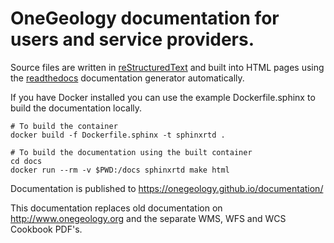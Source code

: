 # OneGeology documentation for users and service providers.

Source files are written in [reStructuredText](http://docutils.sourceforge.net/rst.html) and built into HTML pages using the [readthedocs](http://www.readthedocs.org) documentation generator automatically.

If you have Docker installed you can use the example Dockerfile.sphinx to build the documentation locally.

```
# To build the container
docker build -f Dockerfile.sphinx -t sphinxrtd .

# To build the documentation using the built container
cd docs
docker run --rm -v $PWD:/docs sphinxrtd make html
```

Documentation is published to https://onegeology.github.io/documentation/

This documentation replaces old documentation on http://www.onegeology.org and the separate WMS, WFS and WCS Cookbook PDF's.
